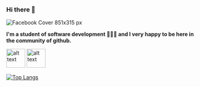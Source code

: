 ### Hi there 👋

![Facebook Cover 851x315 px](https://user-images.githubusercontent.com/69158247/115163465-45f26d00-a077-11eb-97af-5d20846c0aca.jpeg)


**I'm a student of software development 👨🏼‍🎓 and I very happy to be here in the community of github.**


<img src="https://user-images.githubusercontent.com/69158247/115163590-e5176480-a077-11eb-8b1a-9f1e1281cd37.png" alt="alt text" width="50" height="50"> <img src="https://user-images.githubusercontent.com/69158247/115163670-653dca00-a078-11eb-8fa7-002fd0d9ea06.png" alt="alt text" width="50" height="50">

[![Top Langs](https://github-readme-stats.vercel.app/api/top-langs/?username=l9dson-wq&layout=compact)](https://github.com/anuraghazra/github-readme-stats)
